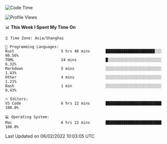 <!--START_SECTION:waka-->
![Code Time](http://img.shields.io/badge/Code%20Time-969%20hrs%2018%20mins-blue)

![Profile Views](http://img.shields.io/badge/Profile%20Views-18-blue)

📊 **This Week I Spent My Time On** 

```text
⌚︎ Time Zone: Asia/Shanghai

💬 Programming Languages: 
Rust                     5 hrs 46 mins       ██████████████████████░░░   90.56% 
TOML                     24 mins             █░░░░░░░░░░░░░░░░░░░░░░░░   6.32% 
Markdown                 5 mins              ░░░░░░░░░░░░░░░░░░░░░░░░░   1.43% 
Other                    4 mins              ░░░░░░░░░░░░░░░░░░░░░░░░░   1.21% 
Bash                     1 min               ░░░░░░░░░░░░░░░░░░░░░░░░░   0.43%

🔥 Editors: 
VS Code                  6 hrs 22 mins       █████████████████████████   100.0%

💻 Operating System: 
Mac                      6 hrs 22 mins       █████████████████████████   100.0%

```


 Last Updated on 06/02/2022 10:03:05 UTC
<!--END_SECTION:waka-->

